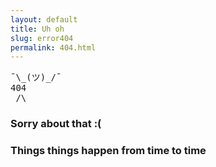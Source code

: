 ```yaml
---
layout: default
title: Uh oh
slug: error404
permalink: 404.html
---
```



<pre class="text-center shrug">
¯\_(ツ)_/¯
404
_/\_
</pre>

<h3 class="text-center">
Sorry about that :(
</h3>
<h3 class="text-center">
Things things happen from time to time
</h3>
